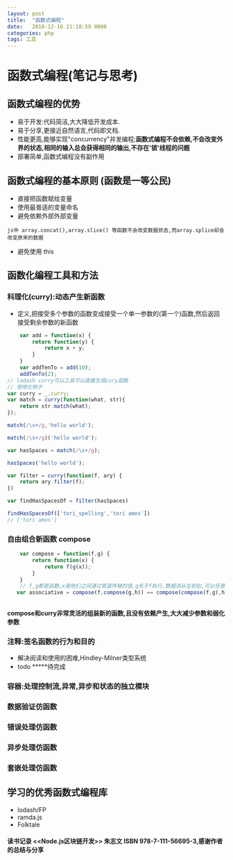```yaml
---
layout: post
title:  "函数式编程"
date:   2018-12-16 21:18:59 0000
categories: php
tags: 工具
---
```



# 函数式编程(笔记与思考)

## 函数式编程的优势
- 易于开发:代码简洁,大大降低开发成本.
- 易于分享,更接近自然语言,代码即文档.
- 性能更高,能够实现"concurrency"并发编程;**函数式编程不会依赖,不会改变外界的状态,相同的输入总会获得相同的输出,不存在'锁'线程的问题**
- 部署简单,函数式编程没有副作用

## 函数式编程的基本原则 (函数是一等公民)
- 直接把函数赋给变量
- 使用最普适的变量命名
- 避免依赖外部外部变量

`
js中 array.concat(),array.slice() 等函数不会改变数据状态,而array.splice却会改变原来的数据
`

- 避免使用 this

## 函数化编程工具和方法

### 科理化(curry):动态产生新函数
- 定义,把接受多个参数的函数变成接受一个单一参数的(第一个)函数,然后返回接受剩余参数的新函数

```js
    var add = function(x) {
        return function(y) {
            return x + y;
        }
    }
    var addTenTo = add(10);
    addTenTo(2);
// lodash curry可以工具可以直接生成cury函数
// 使用化例子
var curry = _.curry;
var match = curry(function(what, str){
    return str.match(what);
});

match(/\s+/g,'hello world');

match(/\s+/g)('hello world');

var hasSpaces = match(/\s+/g);

hasSpaces('hello world');

var filter = curry(function(f, ary) {
    return ary.filter(f);
})

var findHasSpacesOf = filter(hasSpaces)

findHasSpacesOf(['tori_spelling','tori amos'])
// ['tori amos']

```
### 自由组合新函数 compose

```js
    var compose = function(f,g) {
        return function(x) {
            return f(g(x));
        }
    }
    // f,g都是函数,x是他们之间通过管道传输的值,g先于f执行,数据流从左到右,可以任意拆分,及其灵活
   var associative = compose(f,compose(g,h)) == compose(compose(f,g),h);// true
   
```
 **compose和curry非常灵活的组装新的函数,且没有依赖产生,大大减少参数和弱化参数**

### 注释:签名函数的行为和目的
- 解决阅读和使用的困难,Hindley-Milner类型系统
- todo *****待完成

### 容器:处理控制流,异常,异步和状态的独立模块

### 数据验证仿函数

### 错误处理仿函数

### 异步处理仿函数

### 套嵌处理仿函数


## 学习的优秀函数式编程库
- lodash/FP
- ramda.js
- Folktale

#### 读书记录 <<Node.js区块链开发>> 朱志文 ISBN 978-7-111-56695-3,感谢作者的总结与分享


